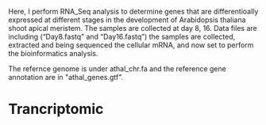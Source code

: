 Here, I perform RNA_Seq analysis to determine genes that are differentioally expressed at different stages in the development of Arabidopsis thaliana shoot apical meristem. The samples are collected at day 8, 16. Data files are including (“Day8.fastq” and “Day16.fastq”) the samples are collected, extracted and being sequenced the cellular mRNA, and now set to perform the bioinformatics analysis. 

The refernce genome is under athal_chr.fa and the reference gene annotation are in "athal_genes.gtf". 


# Trancriptomic
